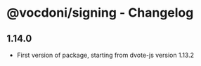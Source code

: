 # @vocdoni/signing - Changelog

## 1.14.0

- First version of package, starting from dvote-js version 1.13.2
